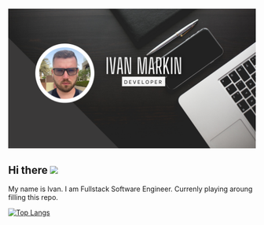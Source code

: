 ![Avatar](/assets/avatar.png)

## Hi there <img height="20" src="https://img.icons8.com/emoji/512/clinking-beer_mugs.png">
My name is Ivan. I am Fullstack Software Engineer. Currenly playing aroung filling this repo.

[![Top Langs](https://github-readme-stats.vercel.app/api/top-langs/?username=mark1ns0n)](https://github.com/anuraghazra/github-readme-stats)

<!--
**mark1ns0n/mark1ns0n** is a ✨ _special_ ✨ repository because its `README.md` (this file) appears on your GitHub profile.

Here are some ideas to get you started:

- 🔭 I’m currently working on ...
- 🌱 I’m currently learning ...
- 👯 I’m looking to collaborate on ...
- 🤔 I’m looking for help with ...
- 💬 Ask me about ...
- 📫 How to reach me: ...
- 😄 Pronouns: ...
- ⚡ Fun fact: ...
-->
